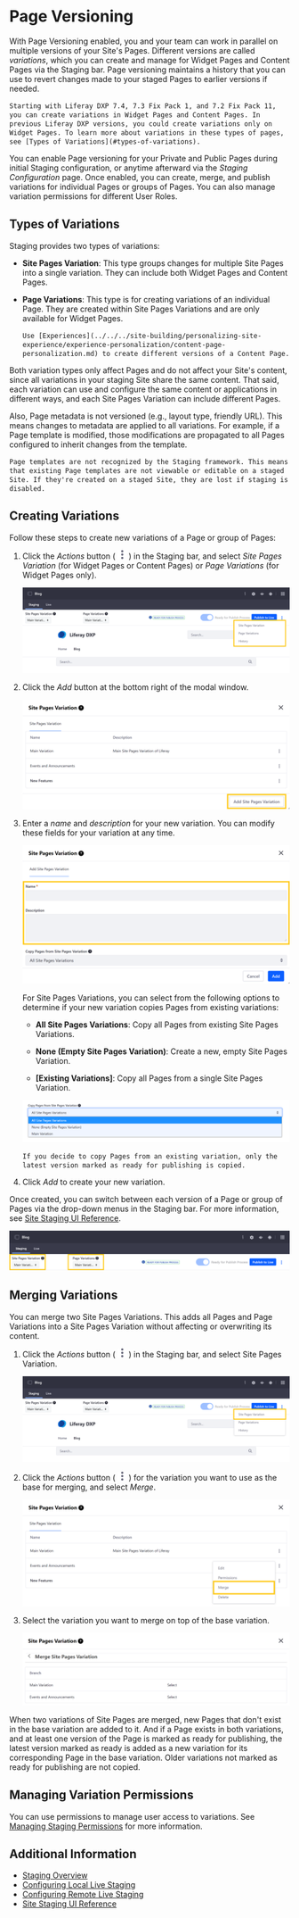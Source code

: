 # Page Versioning

With Page Versioning enabled, you and your team can work in parallel on multiple versions of your Site's Pages. Different versions are called *variations*, which you can create and manage for Widget Pages and Content Pages via the Staging bar. Page versioning maintains a history that you can use to revert changes made to your staged Pages to earlier versions if needed.

```{note}
Starting with Liferay DXP 7.4, 7.3 Fix Pack 1, and 7.2 Fix Pack 11, you can create variations in Widget Pages and Content Pages. In previous Liferay DXP versions, you could create variations only on Widget Pages. To learn more about variations in these types of pages, see [Types of Variations](#types-of-variations).
```

You can enable Page versioning for your Private and Public Pages during initial Staging configuration, or anytime afterward via the *Staging Configuration* page. Once enabled, you can create, merge, and publish variations for individual Pages or groups of Pages. You can also manage variation permissions for different User Roles.

## Types of Variations

Staging provides two types of variations:

* **Site Pages Variation**: This type groups changes for multiple Site Pages into a single variation. They can include both Widget Pages and Content Pages.

* **Page Variations**: This type is for creating variations of an individual Page. They are created within Site Pages Variations and are only available for Widget Pages.

   ```{note}
   Use [Experiences](../../../site-building/personalizing-site-experience/experience-personalization/content-page-personalization.md) to create different versions of a Content Page.
   ```

Both variation types only affect Pages and do not affect your Site's content, since all variations in your staging Site share the same content. That said, each variation can use and configure the same content or applications in different ways, and each Site Pages Variation can include different Pages.

Also, Page metadata is not versioned (e.g., layout type, friendly URL). This means changes to metadata are applied to all variations. For example, if a Page template is modified, those modifications are propagated to all Pages configured to inherit changes from the template.

```{note}
Page templates are not recognized by the Staging framework. This means that existing Page templates are not viewable or editable on a staged Site. If they're created on a staged Site, they are lost if staging is disabled.
```

## Creating Variations

Follow these steps to create new variations of a Page or group of Pages:

1. Click the *Actions* button ( ![Actions button](../../../images/icon-actions.png) ) in the Staging bar, and select *Site Pages Variation* (for Widget Pages or Content Pages) or *Page Variations* (for Widget Pages only).

   ![Click the Actions button in the Staging bar and select the variation type you want to create.](./page-versioning/images/03.png)

1. Click the *Add* button at the bottom right of the modal window.

   ![Click the Add button at the bottom right of the modal window](./page-versioning/images/04.png)

1. Enter a *name* and *description* for your new variation. You can modify these fields for your variation at any time.

   ![Enter a name and description for your new variation.](./page-versioning/images/05.png)

   For Site Pages Variations, you can select from the following options to determine if your new variation copies Pages from existing variations:

   * **All Site Pages Variations**: Copy all Pages from existing Site Pages Variations.

   * **None (Empty Site Pages Variation)**: Create a new, empty Site Pages Variation.

   * **[Existing Variations]**: Copy all Pages from a single Site Pages Variation.

   ![Determine whether your new Site Pages Variation copies Pages from existing variations](./page-versioning/images/06.png)

   ```{note}
   If you decide to copy Pages from an existing variation, only the latest version marked as ready for publishing is copied.
   ```

1. Click *Add* to create your new variation.

Once created, you can switch between each version of a Page or group of Pages via the drop-down menus in the Staging bar. For more information, see [Site Staging UI Reference](./site-staging-ui-reference.md).

![You can switch between each version of a Page or group of Pages via the drop-down menus in the Staging bar](./page-versioning/images/02.png)

## Merging Variations

You can merge two Site Pages Variations. This adds all Pages and Page Variations into a Site Pages Variation without affecting or overwriting its content.

1. Click the *Actions* button ( ![Actions button](../../../images/icon-actions.png) ) in the Staging bar, and select Site Pages Variation.

   ![Select Site Pages Variation.](./page-versioning/images/07.png)

1. Click the *Actions* button ( ![Actions button](../../../images/icon-actions.png) ) for the variation you want to use as the base for merging, and select *Merge*.

   ![Click the Actions button for the variation you want to use as the base for merging, and select Merge.](./page-versioning/images/08.png)

1. Select the variation you want to merge on top of the base variation.

   ![Select the variation you want to merge on top of the base variation.](./page-versioning/images/09.png)

When two variations of Site Pages are merged, new Pages that don't exist in the base variation are added to it. And if a Page exists in both variations, and at least one version of the Page is marked as ready for publishing, the latest version marked as ready is added as a new variation for its corresponding Page in the base variation. Older variations not marked as ready for publishing are not copied.

## Managing Variation Permissions

You can use permissions to manage user access to variations. See [Managing Staging Permissions](./managing-staging-permissions.md) for more information.

## Additional Information

* [Staging Overview](../staging.md)
* [Configuring Local Live Staging](./configuring-local-live-staging.md)
* [Configuring Remote Live Staging](./configuring-remote-live-staging.md)
* [Site Staging UI Reference](./site-staging-ui-reference.md)

